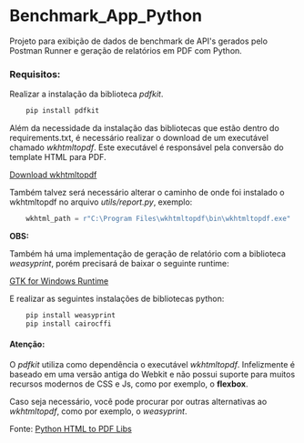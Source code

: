 # Benchmark_App_Python
Projeto para exibição de dados de benchmark de API's gerados pelo Postman Runner e geração de relatórios em PDF com Python.

### Requisitos:

Realizar a instalação da biblioteca *pdfkit*.

```bash
    pip install pdfkit
```

Além da necessidade da instalação das bibliotecas que estão dentro do requirements.txt, é necessário realizar o download de um executável chamado *wkhtmltopdf*.
Este executável é responsável pela conversão do template HTML para PDF.

[Download wkhtmltopdf](https://wkhtmltopdf.org/downloads.html)

Também talvez será necessário alterar o caminho de onde foi instalado o wkhtmltopdf no arquivo *utils/report.py*, exemplo:

```py
    wkhtml_path = r"C:\Program Files\wkhtmltopdf\bin\wkhtmltopdf.exe"
```

**OBS:**

Também há uma implementação de geração de relatório com a biblioteca *weasyprint*, porém precisará de baixar o seguinte runtime:

[GTK for Windows Runtime](https://github.com/tschoonj/GTK-for-Windows-Runtime-Environment-Installer/releases)

E realizar as seguintes instalações de bibliotecas python:

```bash
    pip install weasyprint
    pip install cairocffi
```

#### Atenção:

O *pdfkit* utiliza como dependência o executável *wkhtmltopdf*. Infelizmente é baseado em uma versão antiga do Webkit e não possui suporte para muitos recursos modernos de CSS e Js, como por exemplo, o **flexbox**.

Caso seja necessário, você pode procurar por outras alternativas ao *wkhtmltopdf*, como por exemplo, o *weasyprint*.

Fonte: [Python HTML to PDF Libs](https://docraptor.com/python-html-to-pdf)